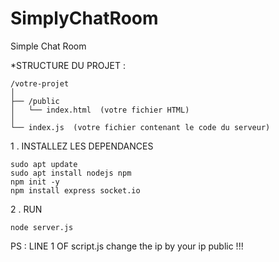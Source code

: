 # SimplyChatRoom

Simple Chat Room 

*STRUCTURE DU PROJET :

    /votre-projet
    │
    ├── /public
    │   └── index.html  (votre fichier HTML)
    │
    └── index.js  (votre fichier contenant le code du serveur)


1 . INSTALLEZ LES DEPENDANCES
    
    sudo apt update
    sudo apt install nodejs npm
    npm init -y
    npm install express socket.io


2 . RUN     

    node server.js

PS : LINE 1 OF script.js change the ip by your ip public !!!
